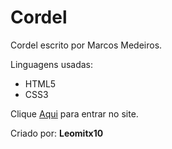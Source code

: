 # Cordel

  Cordel escrito por Marcos Medeiros.
  
  Linguagens usadas:
 - HTML5
 - CSS3
  
  Clique <a href="https://leomitx10.github.io/Cordel/" target="_blank">Aqui</a> para entrar no site.
  
  Criado por: <b>Leomitx10</b>

